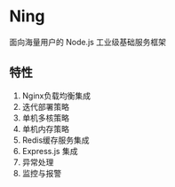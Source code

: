 Ning
====

面向海量用户的 Node.js 工业级基础服务框架

## 特性
1. Nginx负载均衡集成
2. 迭代部署策略
3. 单机多核策略
4. 单机内存策略
5. Redis缓存服务集成
6. Express.js 集成
7. 异常处理
8. 监控与报警

